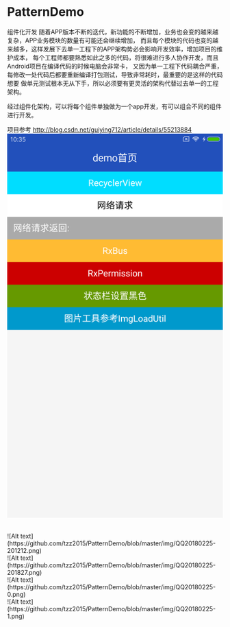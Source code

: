 # PatternDemo
组件化开发
随着APP版本不断的迭代，新功能的不断增加，业务也会变的越来越复杂，APP业务模块的数量有可能还会继续增加，
而且每个模块的代码也变的越来越多，这样发展下去单一工程下的APP架构势必会影响开发效率，增加项目的维护成本，
每个工程师都要熟悉如此之多的代码，将很难进行多人协作开发，而且Android项目在编译代码的时候电脑会非常卡，
又因为单一工程下代码耦合严重，每修改一处代码后都要重新编译打包测试，导致非常耗时，最重要的是这样的代码想要
做单元测试根本无从下手，所以必须要有更灵活的架构代替过去单一的工程架构。

经过组件化架构，可以将每个组件单独做为一个app开发，有可以组合不同的组件进行开发。

项目参考
http://blog.csdn.net/guiying712/article/details/55213884
![image](https://github.com/tzz2015/commonLib/blob/master/file/Screenshot.png)


 </br>
    ![Alt text](https://github.com/tzz2015/PatternDemo/blob/master/img/QQ20180225-201212.png)

  </br>
     ![Alt text](https://github.com/tzz2015/PatternDemo/blob/master/img/QQ20180225-201827.png)

  </br>
     ![Alt text](https://github.com/tzz2015/PatternDemo/blob/master/img/QQ20180225-0.png)

 </br>
      ![Alt text](https://github.com/tzz2015/PatternDemo/blob/master/img/QQ20180225-1.png)